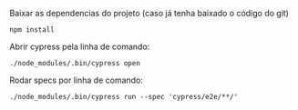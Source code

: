 Baixar as dependencias do projeto (caso já tenha baixado o código do git)
```
npm install
```

Abrir cypress pela linha de comando:
```
./node_modules/.bin/cypress open
```

Rodar specs por linha de comando:
```
./node_modules/.bin/cypress run --spec 'cypress/e2e/**/'
```

